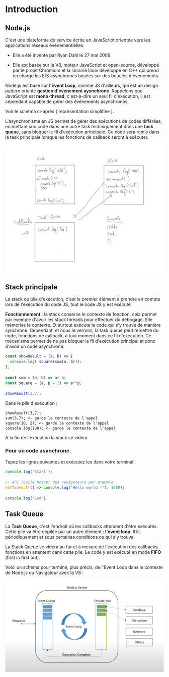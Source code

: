 # Introduction

## Node.js

C'est une plateforme de service écrite en JavaScript orientée vers les applications réseaux événementielles. 

- Elle a été inventé par Ryan Dahl le 27 mai 2009. 

- Elle est basée sur la V8, moteur JavaScript et open-source, développé par le projet Chromium et la librairie libuv développé en C++ qui prend en charge les E/S asynchrones basées sur des boucles d'événements.

Node.js est basé sur l'**Event Loop**, comme JS d'ailleurs, qui est un design pattern orienté **gestion d'événement aysnchrone**. Rappelons que JavaScript est **mono-thread**, c'est-à-dire un seul fil d'exécution, il est cependant capable de gérer des événements asynchrones. 

Voir le schéma ci-après ( représentation simplifiée ).

L'asynchronisme en JS permet de gérer des exécutions de codes différées, en mettant son code dans une autre task techniquement dans une **task queue**, sans bloquer le fil d'exécution principale. Ce code sera remis dans la task principale lorsque les fonctions de callback seront à exécuter.

![task queue](../../../images/async.png)

## Stack principale

La stack ou pile d'exécution, c'est le premier élément à prendre en compte lors de l'exécution du code JS, tout le code JS y est exécuté.

**Fonctionnement** : la stack conserve le contexte de fonction, cela permet par exemple d'avoir les stack threads pour effectuer du débogage. Elle mémorise le contexte. Et surtout exécute le code qui s'y trouve de manière synchrone. Cependant, et nous le verrons, la task queue peut remettre du code, fonctions de callback, à tout moment dans ce fil d'exécution. Ce mécanisme permet de ne pas bloquer le fil d'exécution principal et donc d'avoir un code asynchrone.

```js
const showResult = (a, b) => {
  console.log( square(sum(a, b)));
};

const sum = (a, b) => a+ b;
const square = (a, p = 2) => a**p;

showResult(3,7);
```

Dans le pile d'exécution :

```text
showResult(3,7);
sum(3,7); <- garde le contexte de l'appel
square(10, 2); <- garde le contexte de l'appel
console.log(100); <- garde le contexte de l'appel
```

A la fin de l'exécution la stack se videra.

### Pour un code asynchrone.

Tapez les lignes suivantes et exécutez les dans votre terminal.

```js
console.log('Start');

// API (boite noire) des navigateurs par exemple
setTimeout(() => console.log('Hello world !'), 1000);

console.log('End');
```

## Task Queue

La **Task Queue**, c'est l'endroit où les callbacks attendent d'être exécutés. Cette pile va être dépilée par un autre élément : **l'event loop**. Il lit périodiquement et sous certaines conditions ce qui s'y trouve. 

La Stack Queue se videra au fur et à mesure de l'exécution des callbacks, fonctions en attentent dans cette pile. Le code y est exécuté en mode **FIFO** (first in first out).

Voici un schéma pour terminé, plus précis, de l'Event Loop dans le contexte de Node.js ou Navigateur avec la V8 :

![task queue](../../../images/event_loop.png)


